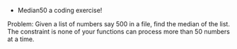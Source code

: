 * Median50 a coding exercise!

Problem:
Given a list of numbers say 500 in a file, find the median of the list. The constraint is none of your functions can process more than 50 numbers at a time.